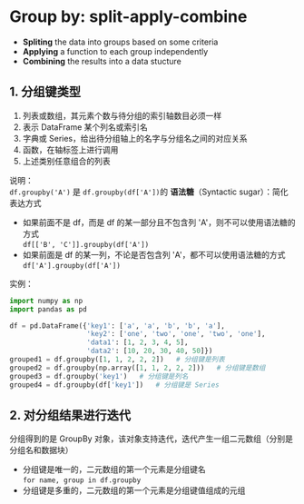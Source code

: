 # Group by: split-apply-combine

- **Spliting** the data into groups based on some criteria  
- **Applying** a function to each group independently  
- **Combining** the results into a data stucture  

## 1. 分组键类型

1. 列表或数组，其元素个数与待分组的索引轴数目必须一样  
2. 表示 DataFrame 某个列名或索引名  
3. 字典或 Series，给出待分组轴上的名字与分组名之间的对应关系  
4. 函数，在轴标签上进行调用  
5. 上述类别任意组合的列表  

说明：  
`df.groupby('A')` 是 `df.groupby(df['A'])`的 **语法糖**（Syntactic sugar）：简化表达方式  

- 如果前面不是 df，而是 df 的某一部分且不包含列 'A'，则不可以使用语法糖的方式  
`df[['B', 'C']].groupby(df['A'])`
- 如果前面是 df 的某一列，不论是否包含列 'A'，都不可以使用语法糖的方式  
`df['A'].groupby(df['A'])`  

实例：  
```py
import numpy as np
import pandas as pd

df = pd.DataFrame({'key1': ['a', 'a', 'b', 'b', 'a'],
                   'key2': ['one', 'two', 'one', 'two', 'one'],
                   'data1': [1, 2, 3, 4, 5],
                   'data2': [10, 20, 30, 40, 50]})
grouped1 = df.groupby([1, 1, 2, 2, 2])   # 分组键是列表
grouped2 = df.groupby(np.array([1, 1, 2, 2, 2]))   # 分组键是数组
grouped3 = df.groupby('key1')   # 分组键是列名
grouped4 = df.groupby(df['key1'])   # 分组键是 Series
```

## 2. 对分组结果进行迭代
分组得到的是 GroupBy 对象，该对象支持迭代，迭代产生一组二元数组（分别是分组名和数据块） 

- 分组键是唯一的，二元数组的第一个元素是分组键名  
`for name, group in df.groupby`
- 分组键是多重的，二元数组的第一个元素是分组键值组成的元组  